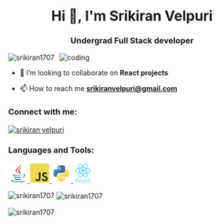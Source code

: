 <h1 align="center">Hi 👋, I'm Srikiran Velpuri</h1>
<h3 align="center">Undergrad Full Stack developer</h3>

<img align="right" alt="coding" width="400" src="https://c.tenor.com/2uyENRmiUt0AAAAC/coding.gif">

<p align="left"> <img src="https://komarev.com/ghpvc/?username=srikiran1707&label=Profile%20views&color=0e75b6&style=flat" alt="srikiran1707" /> </p>

- 👯 I’m looking to collaborate on **React projects**

- 📫 How to reach me **srikiranvelpuri@gmail.com**

<h3 align="left">Connect with me:</h3>
<p align="left">
<a href="https://linkedin.com/in/srikiran velpuri" target="blank"><img align="center" src="https://raw.githubusercontent.com/rahuldkjain/github-profile-readme-generator/master/src/images/icons/Social/linked-in-alt.svg" alt="srikiran velpuri" height="30" width="40" /></a>
</p>

<h3 align="left">Languages and Tools:</h3>
<p align="left"> <a href="https://www.java.com" target="_blank" rel="noreferrer"> <img src="https://raw.githubusercontent.com/devicons/devicon/master/icons/java/java-original.svg" alt="java" width="40" height="40"/> </a> <a href="https://developer.mozilla.org/en-US/docs/Web/JavaScript" target="_blank" rel="noreferrer"> <img src="https://raw.githubusercontent.com/devicons/devicon/master/icons/javascript/javascript-original.svg" alt="javascript" width="40" height="40"/> </a> <a href="https://www.python.org" target="_blank" rel="noreferrer"> <img src="https://raw.githubusercontent.com/devicons/devicon/master/icons/python/python-original.svg" alt="python" width="40" height="40"/> </a> <a href="https://reactjs.org/" target="_blank" rel="noreferrer"> <img src="https://raw.githubusercontent.com/devicons/devicon/master/icons/react/react-original-wordmark.svg" alt="react" width="40" height="40"/> </a> </p>

<p><img align="left" src="https://github-readme-stats.vercel.app/api/top-langs?username=srikiran1707&show_icons=true&locale=en&layout=compact" alt="srikiran1707" /></p>

<p>&nbsp;<img align="center" src="https://github-readme-stats.vercel.app/api?username=srikiran1707&show_icons=true&locale=en" alt="srikiran1707" /></p>

<p><img align="center" src="https://github-readme-streak-stats.herokuapp.com/?user=srikiran1707&" alt="srikiran1707" /></p>

